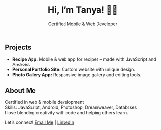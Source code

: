 <!DOCTYPE html>
<html lang="en">
<head>
  <meta charset="UTF-8" />
  <title>Tanya’s Portfolio</title>
  <link rel="stylesheet" href="style.css" />
</head>
<body>
  <header>
    <h1>Hi, I’m Tanya! 👩‍💻</h1>
    <p>Certified Mobile & Web Developer</p>
  </header>
  <section>
    <h2>Projects</h2>
    <ul>
      <li><strong>Recipe App:</strong> Mobile & web app for recipes – made with JavaScript and Android.</li>
      <li><strong>Personal Portfolio Site:</strong> Custom website with unique design.</li>
      <li><strong>Photo Gallery App:</strong> Responsive image gallery and editing tools.</li>
    </ul>
    <h2>About Me</h2>
    <p>
      Certified in web & mobile development<br>
      Skills: JavaScript, Android, Photoshop, Dreamweaver, Databases<br>
      I love blending creativity with code and helping others learn.
    </p>
  </section>
  <footer>
    <p>Let’s connect! 
    <a href="mailto:tonyamarshman@yahoo.com">Email Me</a> |
 <a href="https://www.linkedin.com/in/tanya-marshman-03423589" target="_blank">LinkedIn</a>
  </p>
  </footer>
</body>
</html>
